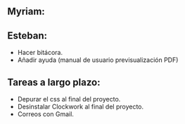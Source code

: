 ## Myriam:

## Esteban:

- Hacer bitácora.
- Añadir ayuda (manual de usuario previsualización PDF)

## Tareas a largo plazo:

- Depurar el css al final del proyecto.
- Desinstalar Clockwork al final del proyecto.
- Correos con Gmail.
